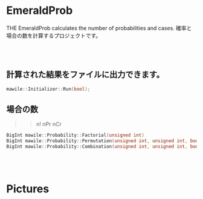 # EmeraldProb

THE EmeraldProb calculates the number of probabilities and cases.
確率と場合の数を計算するプロジェクトです。

<br></br>
## 計算された結果をファイルに出力できます。

```cpp
mawile::Initializer::Run(bool);
```

## 場合の数
>> n!
>> nPr
>>nCr

```cpp
BigInt mawile::Probability::Factorial(unsigned int)
BigInt mawile::Probability::Permutation(unsigned int, unsigned int, bool)
BigInt mawile::Probability::Combination(unsigned int, unsigned int, bool)
```

<br></br>
# **Pictures**

![]()
![]()

<br></br>